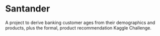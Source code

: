# Santander
A project to derive banking customer ages from their demographics and products, plus the formal, product recommendation Kaggle Challenge.

